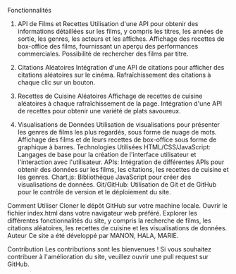 Fonctionnalités
1. API de Films et Recettes
Utilisation d'une API pour obtenir des informations détaillées sur les films, y compris les titres, les années de sortie, les genres, les acteurs et les affiches.
Affichage des recettes de box-office des films, fournissant un aperçu des performances commerciales.
Possibilité de rechercher des films par titre.

3. Citations Aléatoires
Intégration d'une API de citations pour afficher des citations aléatoires sur le cinéma.
Rafraîchissement des citations à chaque clic sur un bouton.

5. Recettes de Cuisine Aléatoires
Affichage de recettes de cuisine aléatoires à chaque rafraîchissement de la page.
Intégration d'une API de recettes pour obtenir une variété de plats savoureux.

7. Visualisations de Données
Utilisation de visualisations pour présenter les genres de films les plus regardés, sous forme de nuage de mots.
Affichage des films et de leurs recettes de box-office sous forme de graphique à barres.
Technologies Utilisées
HTML/CSS/JavaScript: Langages de base pour la création de l'interface utilisateur et l'interaction avec l'utilisateur.
APIs: Intégration de différentes APIs pour obtenir des données sur les films, les citations, les recettes de cuisine et les genres.
Chart.js: Bibliothèque JavaScript pour créer des visualisations de données.
Git/GitHub: Utilisation de Git et de GitHub pour le contrôle de version et le déploiement du site.

Comment Utiliser
Cloner le dépôt GitHub sur votre machine locale.
Ouvrir le fichier index.html dans votre navigateur web préféré.
Explorer les différentes fonctionnalités du site, y compris la recherche de films, les citations aléatoires, les recettes de cuisine et les visualisations de données.
Auteur
Ce site a été développé par MANON, HALA, MARIE.

Contribution
Les contributions sont les bienvenues ! Si vous souhaitez contribuer à l'amélioration du site, veuillez ouvrir une pull request sur GitHub.

